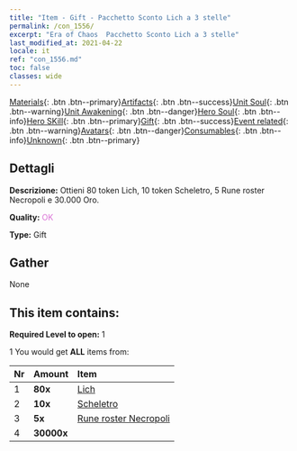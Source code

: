 ```yaml
---
title: "Item - Gift - Pacchetto Sconto Lich a 3 stelle"
permalink: /con_1556/
excerpt: "Era of Chaos  Pacchetto Sconto Lich a 3 stelle"
last_modified_at: 2021-04-22
locale: it
ref: "con_1556.md"
toc: false
classes: wide
---
```

 [Materials](/ItemsIT/){: .btn .btn--primary}[Artifacts](/ItemsIT/Artifacts/){: .btn .btn--success}[Unit Soul](/ItemsIT/UnitSoul/){: .btn .btn--warning}[Unit Awakening](/ItemsIT/UnitAwakening/){: .btn .btn--danger}[Hero Soul](/ItemsIT/HeroSoul/){: .btn .btn--info}[Hero SKill](/ItemsIT/HeroSkill/){: .btn .btn--primary}[Gift](/ItemsIT/Gift/){: .btn .btn--success}[Event related](/ItemsIT/Events/){: .btn .btn--warning}[Avatars](/ItemsIT/Avatars/){: .btn .btn--danger}[Consumables](/ItemsIT/Consumables/){: .btn .btn--info}[Unknown](/ItemsIT/Unknown/){: .btn .btn--primary}

## Dettagli
 **Descrizione:** Ottieni 80 token Lich, 10 token Scheletro, 5 Rune roster Necropoli e 30.000 Oro.

 **Quality:** <span style="color: #DA70D6">OK</span>

 **Type:** Gift

## Gather

  None

## This item contains:

 **Required Level to open:** 1

 1 You would get **ALL** items  from:

  | Nr | Amount |     Item    |
  |:---|:-------|:------------|
  | 1 |  **80x** | [Lich](/it/Items/unt_212/) |  | 
  | 2 |  **10x** | [Scheletro](/it/Items/unt_208/) |  | 
  | 3 |  **5x** | [Rune roster Necropoli](/it/Items/con_755/) |  | 
  | 4 |  **30000x** | <i class="fas fa-coins"/> |  | 
